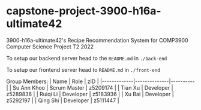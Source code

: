 # capstone-project-3900-h16a-ultimate42
3900-h16a-ultimate42's Recipe Recommendation System for COMP3900 Computer Science Project T2 2022

To setup our backend server head to the ```README.md``` in ```./back-end```

To setup our frontend server head to ```README.md``` in ```./front-end```

Group Members:
| Name        | Role         | zID      |
|-------------|--------------|----------|
| Su Ann Khoo | Scrum Master | z5209174 |
| Tian Xu     | Developer    | z5289836 |
| Ruiqi Li    | Developer    | z5183936 |
| Xu Bai      | Developer    | z5292197 |
| Qing Shi    | Developer    | z5111447 |

